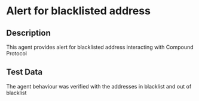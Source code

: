 # Alert for blacklisted address

## Description

This agent provides alert for blacklisted address interacting with Compound Protocol

## Test Data

The agent behaviour was verified with the addresses in blacklist and out of blacklist
